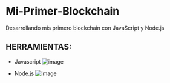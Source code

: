 # Mi-Primer-Blockchain
Desarrollando mis primero blockchain con JavaScript y Node.js

## HERRAMIENTAS:
 - Javascript
![image](https://github.com/edsoncardenasarias/Mi-Primer-Blockchain/assets/72884555/20eb695b-d054-4da6-90d9-303273bd8b56)

 - Node.js
![image](https://github.com/edsoncardenasarias/Mi-Primer-Blockchain/assets/72884555/493b3669-c037-4f18-8642-7a44baed2d5c)
